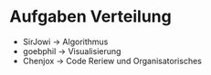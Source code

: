 # Aufgaben Verteilung

* SirJowi -> Algorithmus
* goebphil -> Visualisierung
* Chenjox -> Code Reriew und Organisatorisches
